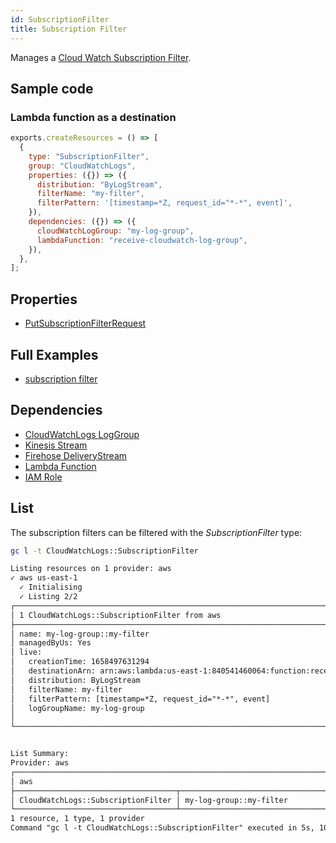 ```yaml
---
id: SubscriptionFilter
title: Subscription Filter
---
```


Manages a [Cloud Watch Subscription Filter](https://console.aws.amazon.com/cloudwatch/home?#logsV2:log-groups).

## Sample code

### Lambda function as a destination

```js
exports.createResources = () => [
  {
    type: "SubscriptionFilter",
    group: "CloudWatchLogs",
    properties: ({}) => ({
      distribution: "ByLogStream",
      filterName: "my-filter",
      filterPattern: '[timestamp=*Z, request_id="*-*", event]',
    }),
    dependencies: ({}) => ({
      cloudWatchLogGroup: "my-log-group",
      lambdaFunction: "receive-cloudwatch-log-group",
    }),
  },
];
```

## Properties

- [PutSubscriptionFilterRequest](https://docs.aws.amazon.com/AWSJavaScriptSDK/v3/latest/clients/client-cloudwatch-logs/modules/putsubscriptionfilterrequest.html)

## Full Examples

- [subscription filter](https://github.com/grucloud/grucloud/tree/main/examples/aws/CloudWatchLogs/subscription-filter)

## Dependencies

- [CloudWatchLogs LogGroup](./LogGroup.md)
- [Kinesis Stream](../Kinesis/Stream.md)
- [Firehose DeliveryStream](../Firehose/DeliveryStream.md)
- [Lambda Function](../Lambda/Function.md)
- [IAM Role](../IAM/Role.md)

## List

The subscription filters can be filtered with the _SubscriptionFilter_ type:

```sh
gc l -t CloudWatchLogs::SubscriptionFilter
```

```txt
Listing resources on 1 provider: aws
✓ aws us-east-1
  ✓ Initialising
  ✓ Listing 2/2
┌───────────────────────────────────────────────────────────────────────────────────────────┐
│ 1 CloudWatchLogs::SubscriptionFilter from aws                                             │
├───────────────────────────────────────────────────────────────────────────────────────────┤
│ name: my-log-group::my-filter                                                             │
│ managedByUs: Yes                                                                          │
│ live:                                                                                     │
│   creationTime: 1658497631294                                                             │
│   destinationArn: arn:aws:lambda:us-east-1:840541460064:function:receive-cloudwatch-log-… │
│   distribution: ByLogStream                                                               │
│   filterName: my-filter                                                                   │
│   filterPattern: [timestamp=*Z, request_id="*-*", event]                                  │
│   logGroupName: my-log-group                                                              │
│                                                                                           │
└───────────────────────────────────────────────────────────────────────────────────────────┘


List Summary:
Provider: aws
┌──────────────────────────────────────────────────────────────────────────────────────────┐
│ aws                                                                                      │
├────────────────────────────────────┬─────────────────────────────────────────────────────┤
│ CloudWatchLogs::SubscriptionFilter │ my-log-group::my-filter                             │
└────────────────────────────────────┴─────────────────────────────────────────────────────┘
1 resource, 1 type, 1 provider
Command "gc l -t CloudWatchLogs::SubscriptionFilter" executed in 5s, 109 MB
```
